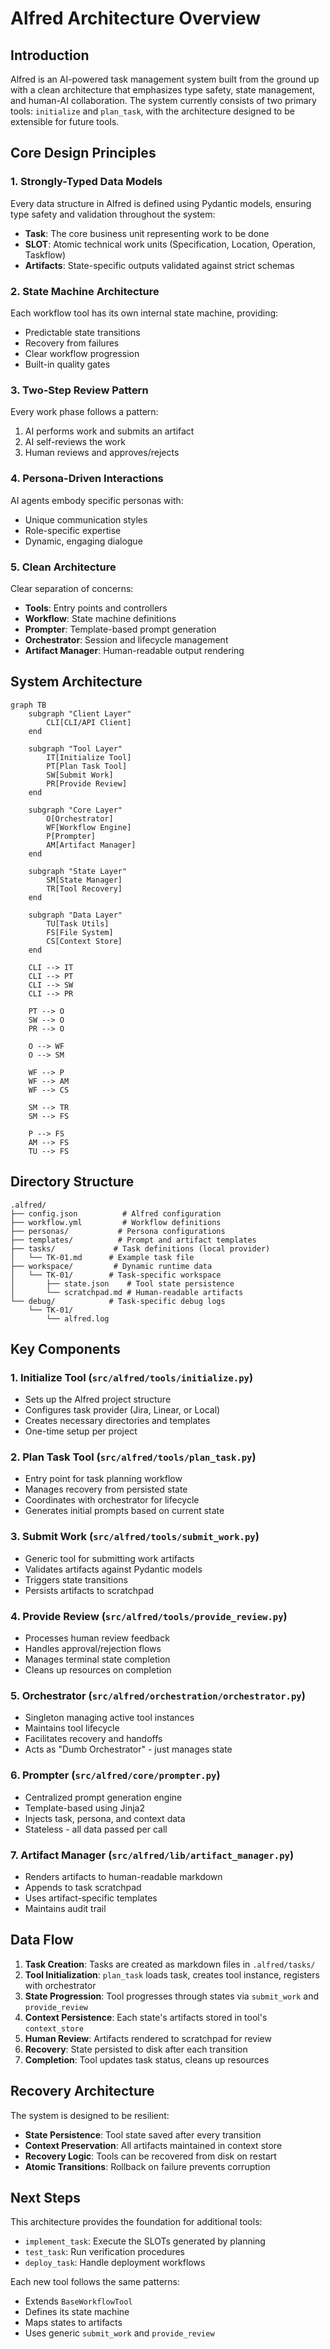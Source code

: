 # Alfred Architecture Overview

## Introduction

Alfred is an AI-powered task management system built from the ground up with a clean architecture that emphasizes type safety, state management, and human-AI collaboration. The system currently consists of two primary tools: `initialize` and `plan_task`, with the architecture designed to be extensible for future tools.

## Core Design Principles

### 1. **Strongly-Typed Data Models**
Every data structure in Alfred is defined using Pydantic models, ensuring type safety and validation throughout the system:
- **Task**: The core business unit representing work to be done
- **SLOT**: Atomic technical work units (Specification, Location, Operation, Taskflow)
- **Artifacts**: State-specific outputs validated against strict schemas

### 2. **State Machine Architecture**
Each workflow tool has its own internal state machine, providing:
- Predictable state transitions
- Recovery from failures
- Clear workflow progression
- Built-in quality gates

### 3. **Two-Step Review Pattern**
Every work phase follows a pattern:
1. AI performs work and submits an artifact
2. AI self-reviews the work
3. Human reviews and approves/rejects

### 4. **Persona-Driven Interactions**
AI agents embody specific personas with:
- Unique communication styles
- Role-specific expertise
- Dynamic, engaging dialogue

### 5. **Clean Architecture**
Clear separation of concerns:
- **Tools**: Entry points and controllers
- **Workflow**: State machine definitions
- **Prompter**: Template-based prompt generation
- **Orchestrator**: Session and lifecycle management
- **Artifact Manager**: Human-readable output rendering

## System Architecture

```mermaid
graph TB
    subgraph "Client Layer"
        CLI[CLI/API Client]
    end
    
    subgraph "Tool Layer"
        IT[Initialize Tool]
        PT[Plan Task Tool]
        SW[Submit Work]
        PR[Provide Review]
    end
    
    subgraph "Core Layer"
        O[Orchestrator]
        WF[Workflow Engine]
        P[Prompter]
        AM[Artifact Manager]
    end
    
    subgraph "State Layer"
        SM[State Manager]
        TR[Tool Recovery]
    end
    
    subgraph "Data Layer"
        TU[Task Utils]
        FS[File System]
        CS[Context Store]
    end
    
    CLI --> IT
    CLI --> PT
    CLI --> SW
    CLI --> PR
    
    PT --> O
    SW --> O
    PR --> O
    
    O --> WF
    O --> SM
    
    WF --> P
    WF --> AM
    WF --> CS
    
    SM --> TR
    SM --> FS
    
    P --> FS
    AM --> FS
    TU --> FS
```

## Directory Structure

```
.alfred/
├── config.json          # Alfred configuration
├── workflow.yml         # Workflow definitions
├── personas/           # Persona configurations
├── templates/          # Prompt and artifact templates
├── tasks/             # Task definitions (local provider)
│   └── TK-01.md      # Example task file
├── workspace/         # Dynamic runtime data
│   └── TK-01/        # Task-specific workspace
│       ├── state.json    # Tool state persistence
│       └── scratchpad.md # Human-readable artifacts
└── debug/            # Task-specific debug logs
    └── TK-01/
        └── alfred.log
```

## Key Components

### 1. **Initialize Tool** (`src/alfred/tools/initialize.py`)
- Sets up the Alfred project structure
- Configures task provider (Jira, Linear, or Local)
- Creates necessary directories and templates
- One-time setup per project

### 2. **Plan Task Tool** (`src/alfred/tools/plan_task.py`)
- Entry point for task planning workflow
- Manages recovery from persisted state
- Coordinates with orchestrator for lifecycle
- Generates initial prompts based on current state

### 3. **Submit Work** (`src/alfred/tools/submit_work.py`)
- Generic tool for submitting work artifacts
- Validates artifacts against Pydantic models
- Triggers state transitions
- Persists artifacts to scratchpad

### 4. **Provide Review** (`src/alfred/tools/provide_review.py`)
- Processes human review feedback
- Handles approval/rejection flows
- Manages terminal state completion
- Cleans up resources on completion

### 5. **Orchestrator** (`src/alfred/orchestration/orchestrator.py`)
- Singleton managing active tool instances
- Maintains tool lifecycle
- Facilitates recovery and handoffs
- Acts as "Dumb Orchestrator" - just manages state

### 6. **Prompter** (`src/alfred/core/prompter.py`)
- Centralized prompt generation engine
- Template-based using Jinja2
- Injects task, persona, and context data
- Stateless - all data passed per call

### 7. **Artifact Manager** (`src/alfred/lib/artifact_manager.py`)
- Renders artifacts to human-readable markdown
- Appends to task scratchpad
- Uses artifact-specific templates
- Maintains audit trail

## Data Flow

1. **Task Creation**: Tasks are created as markdown files in `.alfred/tasks/`
2. **Tool Initialization**: `plan_task` loads task, creates tool instance, registers with orchestrator
3. **State Progression**: Tool progresses through states via `submit_work` and `provide_review`
4. **Context Persistence**: Each state's artifacts stored in tool's `context_store`
5. **Human Review**: Artifacts rendered to scratchpad for review
6. **Recovery**: State persisted to disk after each transition
7. **Completion**: Tool updates task status, cleans up resources

## Recovery Architecture

The system is designed to be resilient:
- **State Persistence**: Tool state saved after every transition
- **Context Preservation**: All artifacts maintained in context store
- **Recovery Logic**: Tools can be recovered from disk on restart
- **Atomic Transitions**: Rollback on failure prevents corruption

## Next Steps

This architecture provides the foundation for additional tools:
- `implement_task`: Execute the SLOTs generated by planning
- `test_task`: Run verification procedures
- `deploy_task`: Handle deployment workflows

Each new tool follows the same patterns:
- Extends `BaseWorkflowTool`
- Defines its state machine
- Maps states to artifacts
- Uses generic `submit_work` and `provide_review`
